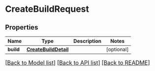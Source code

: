 # CreateBuildRequest

## Properties
Name | Type | Description | Notes
------------ | ------------- | ------------- | -------------
**build** | [**CreateBuildDetail**](CreateBuildDetail.md) |  | [optional] 

[[Back to Model list]](../README.md#documentation-for-models) [[Back to API list]](../README.md#documentation-for-api-endpoints) [[Back to README]](../README.md)

<style>
     p, ul, ol, li { font-size: 18px !important;}
</style>


